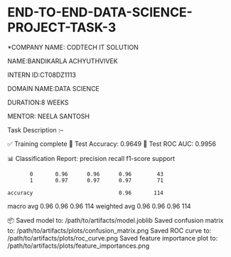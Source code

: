 # END-TO-END-DATA-SCIENCE-PROJECT-TASK-3

*COMPANY NAME: CODTECH IT SOLUTION

NAME:BANDIKARLA ACHYUTHVIVEK

INTERN ID:CT08DZ1113

DOMAIN NAME:DATA SCIENCE

DURATION:8 WEEKS

MENTOR: NEELA SANTOSH

Task Description :– 





✅ Training complete
🎯 Test Accuracy: 0.9649
🧠 Test ROC AUC: 0.9956

📊 Classification Report:
               precision    recall  f1-score   support

           0       0.96      0.96      0.96        43
           1       0.97      0.97      0.97        71

    accuracy                           0.96       114
   macro avg       0.96      0.96      0.96       114
weighted avg       0.96      0.96      0.96       114

📦 Saved model to: /path/to/artifacts/model.joblib
Saved confusion matrix to: /path/to/artifacts/plots/confusion_matrix.png
Saved ROC curve to: /path/to/artifacts/plots/roc_curve.png
Saved feature importance plot to: /path/to/artifacts/plots/feature_importances.png
















